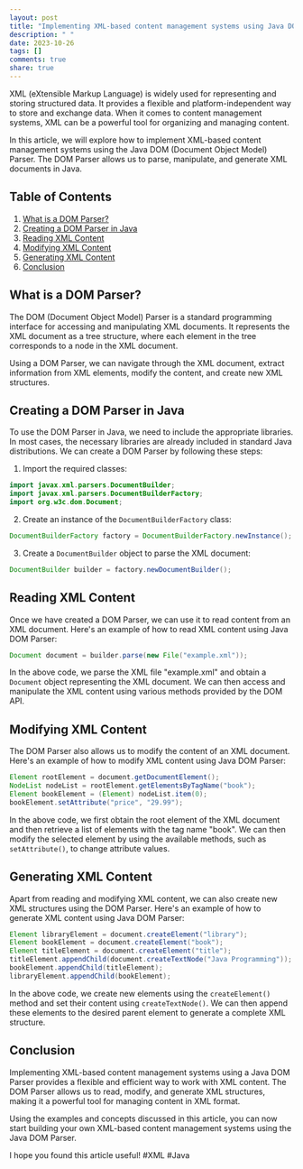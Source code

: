 ```yaml
---
layout: post
title: "Implementing XML-based content management systems using Java DOM Parser"
description: " "
date: 2023-10-26
tags: []
comments: true
share: true
---
```


XML (eXtensible Markup Language) is widely used for representing and storing structured data. It provides a flexible and platform-independent way to store and exchange data. When it comes to content management systems, XML can be a powerful tool for organizing and managing content.

In this article, we will explore how to implement XML-based content management systems using the Java DOM (Document Object Model) Parser. The DOM Parser allows us to parse, manipulate, and generate XML documents in Java.

## Table of Contents

1. [What is a DOM Parser?](#what-is-a-dom-parser)
2. [Creating a DOM Parser in Java](#creating-a-dom-parser-in-java)
3. [Reading XML Content](#reading-xml-content)
4. [Modifying XML Content](#modifying-xml-content)
5. [Generating XML Content](#generating-xml-content)
6. [Conclusion](#conclusion)

## What is a DOM Parser?

The DOM (Document Object Model) Parser is a standard programming interface for accessing and manipulating XML documents. It represents the XML document as a tree structure, where each element in the tree corresponds to a node in the XML document.

Using a DOM Parser, we can navigate through the XML document, extract information from XML elements, modify the content, and create new XML structures.

## Creating a DOM Parser in Java

To use the DOM Parser in Java, we need to include the appropriate libraries. In most cases, the necessary libraries are already included in standard Java distributions. We can create a DOM Parser by following these steps:

1. Import the required classes:
```java
import javax.xml.parsers.DocumentBuilder;
import javax.xml.parsers.DocumentBuilderFactory;
import org.w3c.dom.Document;
```

2. Create an instance of the `DocumentBuilderFactory` class:
```java
DocumentBuilderFactory factory = DocumentBuilderFactory.newInstance();
```

3. Create a `DocumentBuilder` object to parse the XML document:
```java
DocumentBuilder builder = factory.newDocumentBuilder();
```

## Reading XML Content

Once we have created a DOM Parser, we can use it to read content from an XML document. Here's an example of how to read XML content using Java DOM Parser:

```java
Document document = builder.parse(new File("example.xml"));
```

In the above code, we parse the XML file "example.xml" and obtain a `Document` object representing the XML document. We can then access and manipulate the XML content using various methods provided by the DOM API.

## Modifying XML Content

The DOM Parser also allows us to modify the content of an XML document. Here's an example of how to modify XML content using Java DOM Parser:

```java
Element rootElement = document.getDocumentElement();
NodeList nodeList = rootElement.getElementsByTagName("book");
Element bookElement = (Element) nodeList.item(0);
bookElement.setAttribute("price", "29.99");
```

In the above code, we first obtain the root element of the XML document and then retrieve a list of elements with the tag name "book". We can then modify the selected element by using the available methods, such as `setAttribute()`, to change attribute values.

## Generating XML Content

Apart from reading and modifying XML content, we can also create new XML structures using the DOM Parser. Here's an example of how to generate XML content using Java DOM Parser:

```java
Element libraryElement = document.createElement("library");
Element bookElement = document.createElement("book");
Element titleElement = document.createElement("title");
titleElement.appendChild(document.createTextNode("Java Programming"));
bookElement.appendChild(titleElement);
libraryElement.appendChild(bookElement);
```

In the above code, we create new elements using the `createElement()` method and set their content using `createTextNode()`. We can then append these elements to the desired parent element to generate a complete XML structure.

## Conclusion

Implementing XML-based content management systems using a Java DOM Parser provides a flexible and efficient way to work with XML content. The DOM Parser allows us to read, modify, and generate XML structures, making it a powerful tool for managing content in XML format.

Using the examples and concepts discussed in this article, you can now start building your own XML-based content management systems using the Java DOM Parser.

I hope you found this article useful! #XML #Java